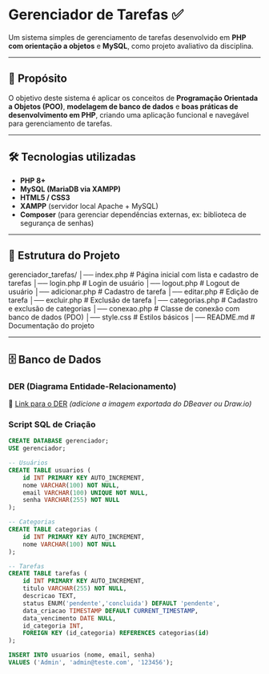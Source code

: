 # Gerenciador de Tarefas ✅

Um sistema simples de gerenciamento de tarefas desenvolvido em **PHP com orientação a objetos** e **MySQL**, como projeto avaliativo da disciplina.

---

## 🎯 Propósito

O objetivo deste sistema é aplicar os conceitos de **Programação Orientada a Objetos (POO)**, **modelagem de banco de dados** e **boas práticas de desenvolvimento em PHP**, criando uma aplicação funcional e navegável para gerenciamento de tarefas.

---

## 🛠️ Tecnologias utilizadas
- **PHP 8+**
- **MySQL (MariaDB via XAMPP)**
- **HTML5 / CSS3**
- **XAMPP** (servidor local Apache + MySQL)
- **Composer** (para gerenciar dependências externas, ex: biblioteca de segurança de senhas)

---

## 📂 Estrutura do Projeto

gerenciador_tarefas/
│── index.php # Página inicial com lista e cadastro de tarefas
│── login.php # Login de usuário
│── logout.php # Logout de usuário
│── adicionar.php # Cadastro de tarefa
│── editar.php # Edição de tarefa
│── excluir.php # Exclusão de tarefa
│── categorias.php # Cadastro e exclusão de categorias
│── conexao.php # Classe de conexão com banco de dados (PDO)
│── style.css # Estilos básicos
│── README.md # Documentação do projeto

---

## 🗄️ Banco de Dados

### DER (Diagrama Entidade-Relacionamento)
🔗 [Link para o DER](https://exemplo.com/der.png) *(adicione a imagem exportada do DBeaver ou Draw.io)*

### Script SQL de Criação

```sql
CREATE DATABASE gerenciador;
USE gerenciador;

-- Usuários
CREATE TABLE usuarios (
    id INT PRIMARY KEY AUTO_INCREMENT,
    nome VARCHAR(100) NOT NULL,
    email VARCHAR(100) UNIQUE NOT NULL,
    senha VARCHAR(255) NOT NULL
);

-- Categorias
CREATE TABLE categorias (
    id INT PRIMARY KEY AUTO_INCREMENT,
    nome VARCHAR(100) NOT NULL
);

-- Tarefas
CREATE TABLE tarefas (
    id INT PRIMARY KEY AUTO_INCREMENT,
    titulo VARCHAR(255) NOT NULL,
    descricao TEXT,
    status ENUM('pendente','concluida') DEFAULT 'pendente',
    data_criacao TIMESTAMP DEFAULT CURRENT_TIMESTAMP,
    data_vencimento DATE NULL,
    id_categoria INT,
    FOREIGN KEY (id_categoria) REFERENCES categorias(id)
);

INSERT INTO usuarios (nome, email, senha) 
VALUES ('Admin', 'admin@teste.com', '123456');

